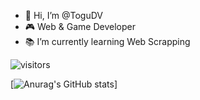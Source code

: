 - 🧟 Hi, I’m @ToguDV
- 🎮 Web & Game Developer
- 📚 I’m currently learning Web Scrapping


![visitors](https://visitor-badge.glitch.me/badge?page_id=ToguDV.visitor-badge&left_color=blue&right_color=darkblue)

[![Anurag's GitHub stats](https://github-readme-stats.vercel.app/api?username=ToguDV&show_icons=true&theme=radical)]

